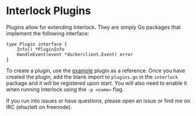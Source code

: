 # Interlock Plugins
Plugins allow for extending Interlock.  They are simply Go packages that
implement the following interface:

```
type Plugin interface {
	Info() *PluginInfo
	HandleEvent(event *dockerclient.Event) error
}
```

To create a plugin, use the [example](https://github.com/zischwartz/interlock/tree/master/plugins/example)
plugin as a reference.  Once you have created the plugin, add the blank import
to `plugins.go` in the `interlock` package and it will be registered upon start.
You will also need to enable it when running Interlock using the `-p <name>`
flag.

If you run into issues or have questions, please open an issue or find me on
IRC (ehazlett on freenode).
